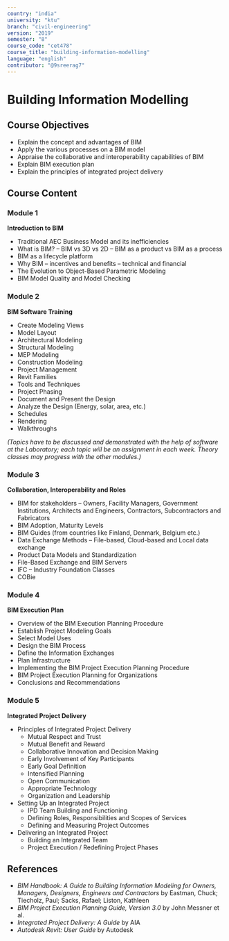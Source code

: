```yaml
---
country: "india"
university: "ktu"
branch: "civil-engineering"
version: "2019"
semester: "8"
course_code: "cet478"
course_title: "building-information-modelling"
language: "english"
contributor: "@9sreerag7"
---
```


# Building Information Modelling

## Course Objectives

- Explain the concept and advantages of BIM  
- Apply the various processes on a BIM model  
- Appraise the collaborative and interoperability capabilities of BIM  
- Explain BIM execution plan  
- Explain the principles of integrated project delivery  

## Course Content

### Module 1

**Introduction to BIM**  
- Traditional AEC Business Model and its inefficiencies  
- What is BIM? – BIM vs 3D vs 2D – BIM as a product vs BIM as a process  
- BIM as a lifecycle platform  
- Why BIM – incentives and benefits – technical and financial  
- The Evolution to Object-Based Parametric Modeling  
- BIM Model Quality and Model Checking  

### Module 2

**BIM Software Training**  
- Create Modeling Views  
- Model Layout  
- Architectural Modeling  
- Structural Modeling  
- MEP Modeling  
- Construction Modeling  
- Project Management  
- Revit Families  
- Tools and Techniques  
- Project Phasing  
- Document and Present the Design  
- Analyze the Design (Energy, solar, area, etc.)  
- Schedules  
- Rendering  
- Walkthroughs  

*(Topics have to be discussed and demonstrated with the help of software at the Laboratory; each topic will be an assignment in each week. Theory classes may progress with the other modules.)*

### Module 3

**Collaboration, Interoperability and Roles**  
- BIM for stakeholders – Owners, Facility Managers, Government Institutions, Architects and Engineers, Contractors, Subcontractors and Fabricators  
- BIM Adoption, Maturity Levels  
- BIM Guides (from countries like Finland, Denmark, Belgium etc.)  
- Data Exchange Methods – File-based, Cloud-based and Local data exchange  
- Product Data Models and Standardization  
- File-Based Exchange and BIM Servers  
- IFC – Industry Foundation Classes  
- COBie  

### Module 4

**BIM Execution Plan**  
- Overview of the BIM Execution Planning Procedure  
- Establish Project Modeling Goals  
- Select Model Uses  
- Design the BIM Process  
- Define the Information Exchanges  
- Plan Infrastructure  
- Implementing the BIM Project Execution Planning Procedure  
- BIM Project Execution Planning for Organizations  
- Conclusions and Recommendations  

### Module 5

**Integrated Project Delivery**  
- Principles of Integrated Project Delivery  
  - Mutual Respect and Trust  
  - Mutual Benefit and Reward  
  - Collaborative Innovation and Decision Making  
  - Early Involvement of Key Participants  
  - Early Goal Definition  
  - Intensified Planning  
  - Open Communication  
  - Appropriate Technology  
  - Organization and Leadership  
- Setting Up an Integrated Project  
  - IPD Team Building and Functioning  
  - Defining Roles, Responsibilities and Scopes of Services  
  - Defining and Measuring Project Outcomes  
- Delivering an Integrated Project  
  - Building an Integrated Team  
  - Project Execution / Redefining Project Phases  

## References

- *BIM Handbook: A Guide to Building Information Modeling for Owners, Managers, Designers, Engineers and Contractors* by Eastman, Chuck; Tiecholz, Paul; Sacks, Rafael; Liston, Kathleen  
- *BIM Project Execution Planning Guide, Version 3.0* by John Messner et al.  
- *Integrated Project Delivery: A Guide* by AIA  
- *Autodesk Revit: User Guide* by Autodesk  
